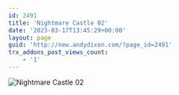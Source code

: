 ```yaml
---
id: 2491
title: 'Nightmare Castle 02'
date: '2023-03-17T13:45:29+00:00'
layout: page
guid: 'http://new.andydixon.com/?page_id=2491'
trx_addons_post_views_count:
    - '1'
---
```


![Nightmare Castle 02](https://i0.wp.com/assets.g8x2.ldn.idrivee2-23.com/posters/Nightmare%20Castle%2002%200.jpg?w=1200&ssl=1 "Nightmare Castle 02")